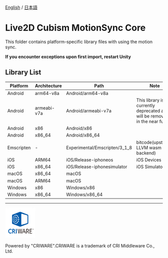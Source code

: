 [English](README.md) / [日本語](README.ja.md)

# Live2D Cubism MotionSync Core

This folder contains platform-specific library files with using the motion sync.

**If you encounter exceptions upon first import, restart Unity**

## Library List

| Platform | Architecture | Path | Note |
| --- | --- | --- | --- |
| Android | arm64-v8a | Android/arm64-v8a |   |
| Android | armeabi-v7a | Android/armeabi-v7a | This library is currently deprecated and will be removed in the near future. |
| Android | x86 | Android/x86 |   |
| Android | x86_64 | Android/x86_64 |   |
| Emscripten | - | Experimental/Emscripten/3_1_8 | bitcode(upstream LLVM wasm backend) |
| iOS | ARM64 | iOS/Release-iphoneos | iOS Devices |
| iOS | x86_64 | iOS/Release-iphonesimulator | iOS Simulator |
| macOS | x86_64 | macOS |   |
| macOS | ARM64 | macOS |   |
| Windows | x86 | Windows/x86 |   |
| Windows | x86_64 | Windows/x86_64 |   |

---

[![CRIWARE for Games](CRIWARELOGO_1.png)](https://game.criware.jp/)

Powered by "CRIWARE".CRIWARE is a trademark of CRI Middleware Co., Ltd.
